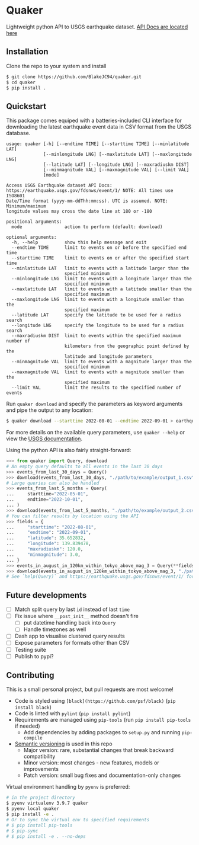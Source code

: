 # Quaker
Lightweight python API to USGS earthquake dataset.
[API Docs are located here](https://earthquake.usgs.gov/fdsnws/event/1/)

## Installation
Clone the repo to your system and install

```bash
$ git clone https://github.com/BlakeJC94/quaker.git
$ cd quaker
$ pip install .
```

## Quickstart
This package comes equiped with a batteries-included CLI interface for downloading the latest
earthquake event data in CSV format from the USGS database.
```
usage: quaker [-h] [--endtime TIME] [--starttime TIME] [--minlatitude LAT]
              [--minlongitude LNG] [--maxlatitude LAT] [--maxlongitude LNG]
              [--latitude LAT] [--longitude LNG] [--maxradiuskm DIST]
              [--minmagnitude VAL] [--maxmagnitude VAL] [--limit VAL]
              [mode]

Access USGS Earthquake dataset API Docs:
https://earthquake.usgs.gov/fdsnws/event/1/ NOTE: All times use ISO8601
Date/Time format (yyyy-mm-ddThh:mm:ss). UTC is assumed. NOTE: Minimum/maximum
longitude values may cross the date line at 180 or -180

positional arguments:
  mode                action to perform (default: download)

optional arguments:
  -h, --help          show this help message and exit
  --endtime TIME      limit to events on or before the specified end time
  --starttime TIME    limit to events on or after the specified start time
  --minlatitude LAT   limit to events with a latitude larger than the
                      specified minimum
  --minlongitude LNG  limit to events with a longitude larger than the
                      specified minimum
  --maxlatitude LAT   limit to events with a latitude smaller than the
                      specified maximum
  --maxlongitude LNG  limit to events with a longitude smaller than the
                      specified maximum
  --latitude LAT      specify the latitude to be used for a radius search
  --longitude LNG     specify the longitude to be used for a radius search
  --maxradiuskm DIST  limit to events within the specified maximum number of
                      kilometers from the geographic point defined by the
                      latitude and longitude parameters
  --minmagnitude VAL  limit to events with a magnitude larger than the
                      specified minimum
  --maxmagnitude VAL  limit to events with a magnitude smaller than the
                      specified maximum
  --limit VAL         limit the results to the specified number of events
```

Run `quaker download` and specify the parameters as keyword arguments and pipe the output to any
location:
```bash
$ quaker download --starttime 2022-08-01 --endtime 2022-09-01 > earthquake_data.csv
```

For more details on the available query parameters, use `quaker --help` or view the
[USGS documentation](https://earthquake.usgs.gov/fdsnws/event/1/).

Using the python API is also fairly straight-forward:
```python
>>> from quaker import Query, download
# An empty query defaults to all events in the last 30 days
>>> events_from_last_30_days = Query()
>>> download(events_from_last_30_days, "./path/to/example/output_1.csv")
# Large queries can also be handled
>>> events_from_last_5_months = Query(
...     starttime="2022-05-01",
...     endtime="2022-10-01",
... )
>>> download(events_from_last_5_months, "./path/to/example/output_2.csv")
# You can filter results by location using the API
>>> fields = {
...     "starttime": "2022-08-01",
...     "endtime": "2022-09-01",
...     "latitude": 35.652832,
...     "longitude": 139.839478,
...     "maxradiuskm": 120.0,
...     "minmagnitude": 3.0,
... }
>>> events_in_august_in_120km_within_tokyo_above_mag_3 = Query(**fields)
>>> download(events_in_august_in_120km_within_tokyo_above_mag_3, "./path/to/example/output_3.csv")
# See `help(Query)` and https://earthquake.usgs.gov/fdsnws/event/1/ for more details
```

## Future developments

- [ ] Match split query by last `id` instead of last `time`
- [ ] Fix issue where `__post_init__` method doesn't fire
    - [ ] put datetime handling back into `Query`
    - [ ] Handle timezones as well
- [ ] Dash app to visualise clustered query results
- [ ] Expose parameters for formats other than CSV
- [ ] Testing suite
- [ ] Publish to pypi?

## Contributing
This is a small personal project, but pull requests are most welcome!

* Code is styled using `[black](https://github.com/psf/black)` (`pip install black`)
* Code is linted with `pylint` (`pip install pylint`)
* Requirements are managed using `pip-tools` (run `pip install pip-tools` if needed)
    * Add dependencies by adding packages to `setup.py` and running `pip-compile`
* [Semantic versioning](https://semver.org) is used in this repo
    * Major version: rare, substantial changes that break backward compatibility
    * Minor version: most changes - new features, models or improvements
    * Patch version: small bug fixes and documentation-only changes

Virtual environment handling by `pyenv` is preferred:
```bash
# in the project directory
$ pyenv virtualenv 3.9.7 quaker
$ pyenv local quaker
$ pip install -e .
# Or to sync the virtual env to specified requirements
# $ pip install pip-tools
# $ pip-sync
# $ pip install -e . --no-deps
```
